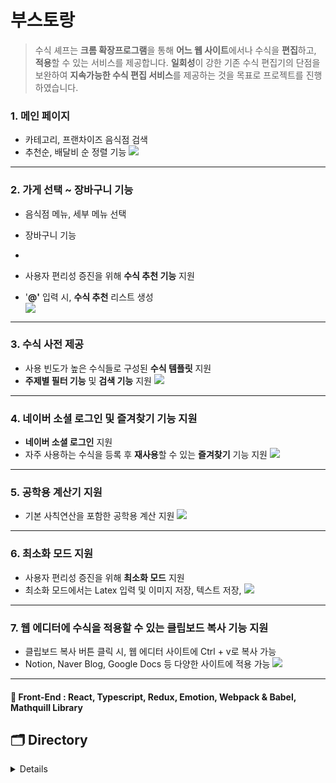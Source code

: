 # 부스토랑

> 수식 셰프는 **크롬 확장프로그램**을 통해 **어느 웹 사이트**에서나 수식을 **편집**하고, **적용**할 수 있는 서비스를 제공합니다. **일회성**이 강한 기존 수식 편집기의 단점을 보완하여 **지속가능한 수식 편집 서비스**를 제공하는 것을 목표로 프로젝트를 진행하였습니다.

### 1. 메인 페이지

- 카테고리, 프랜차이즈 음식점 검색
- 추천순, 배달비 순 정렬 기능
  <img src="https://user-images.githubusercontent.com/60457112/102458079-114db500-4087-11eb-8e32-e1a5d828039b.gif"/>

---

### 2. 가게 선택 ~ 장바구니 기능

- 음식점 메뉴, 세부 메뉴 선택
- 장바구니 기능
-

- 사용자 편리성 증진을 위해 **수식 추천 기능** 지원
- '**@'** 입력 시, **수식 추천** 리스트 생성  
  <img src="https://user-images.githubusercontent.com/60457112/102458366-79040000-4087-11eb-9048-de2841928847.gif"/>

---

### 3. 수식 사전 제공

- 사용 빈도가 높은 수식들로 구성된 **수식 템플릿** 지원
- **주제별 필터 기능** 및 **검색 기능** 지원
  <img src="https://user-images.githubusercontent.com/60457112/102458354-76a1a600-4087-11eb-9df0-ba58dda5a939.gif"/>

---

### 4. 네이버 소셜 로그인 및 즐겨찾기 기능 지원

- **네이버 소셜 로그인** 지원
- 자주 사용하는 수식을 등록 후 **재사용**할 수 있는 **즐겨찾기** 기능 지원
  <img src="https://user-images.githubusercontent.com/60457112/102458359-77d2d300-4087-11eb-8493-d812ffc89435.gif"/>

---

### 5. 공학용 계산기 지원

- 기본 사칙연산을 포함한 공학용 계산 지원
  <img src="https://user-images.githubusercontent.com/60457112/102458350-75707900-4087-11eb-87b6-f5db9f40195a.gif"/>

---

### 6. 최소화 모드 지원

- 사용자 편리성 증진을 위해 **최소화 모드** 지원
- 최소화 모드에서는 Latex 입력 및 이미지 저장, 텍스트 저장,
  <img src="https://user-images.githubusercontent.com/60457112/102458364-786b6980-4087-11eb-8528-6a801c2300fc.gif"/>

---

### 7. 웹 에디터에 수식을 적용할 수 있는 클립보드 복사 기능 지원

- 클립보드 복사 버튼 클릭 시, 웹 에디터 사이트에 Ctrl + v로 복사 가능
- Notion, Naver Blog, Google Docs 등 다양한 사이트에 적용 가능
  <img src="https://user-images.githubusercontent.com/60457112/102458367-799c9680-4087-11eb-895d-514c7ed5aafa.gif"/>

---

#### 📘 Front-End : React, Typescript, Redux, Emotion, Webpack & Babel, Mathquill Library

## 🗂 Directory

<details>
<details>
<summary>client</summary>
  <div markdown="1">

```
📁client
├── 📁public
│   ├── 📁image
│   ├── background.js
│   ├── content.css
│   ├── icon.png
│   ├── manifest.json
│   └── index.html
└── 📁src
    ├── App
    ├── 📁components
    │   ├── index.tsx
    │   ├── style.ts
    │   └── use(폴더명).ts
    ├── 📁contexts
    │   ├── index.ts
    │   ├── 📁latex
    │   └── 📁user
    ├── 📁hooks
    ├── 📁lib
    │   ├── 📁apis
    │   ├── 📁constants
    │   └── 📁utils
    ├── 📁pages
    └── 📁__tests__
```

  </div>
</details>
